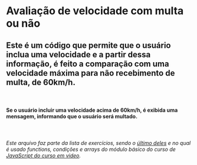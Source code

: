 # Avaliação de velocidade com multa ou não

## Este é um código que permite que o usuário inclua uma velocidade e a partir dessa informação, é feito a comparação com uma velocidade máxima para não recebimento de multa, de 60km/h.
<br>

#### Se o usuário incluir uma velocidade acima de 60km/h, é exibida uma mensagem, informando que o usuário será multado.
<br>



###### Este arquivo faz parte da lista de exercícios, sendo o [último deles](https://www.youtube.com/watch?v=vEOEZ03ZyiE&list=PLHz_AreHm4dlsK3Nr9GVvXCbpQyHQl1o1&index=31) e no qual é usado functions, condições e arrays do módulo básico do curso de [JavaScript do curso em video](https://www.cursoemvideo.com/curso/javascript/). 